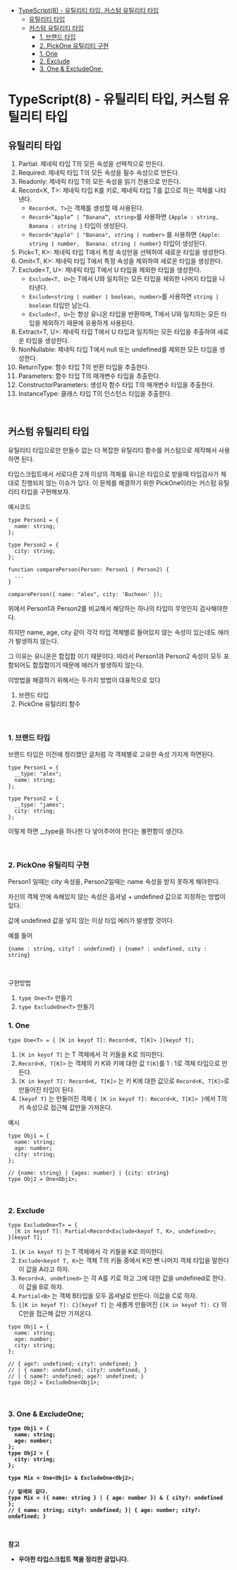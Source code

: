 - [TypeScript(8) - 유틸리티 타입, 커스텀 유틸리티 타입](#typescript8---유틸리티-타입-커스텀-유틸리티-타입)
  - [유틸리티 타입](#유틸리티-타입)
  - [커스텀 유틸리티 타입](#커스텀-유틸리티-타입)
    - [1. 브랜드 타입](#1-브랜드-타입)
    - [2. PickOne 유틸리티 구현](#2-pickone-유틸리티-구현)
    - [1. One](#1-one)
    - [2. Exclude](#2-exclude)
    - [3. One \& ExcludeOne;](#3-one--excludeone)

# TypeScript(8) - 유틸리티 타입, 커스텀 유틸리티 타입

## 유틸리티 타입

1. Partial: 제네릭 타입 T의 모든 속성을 선택적으로 만든다.
2. Required: 제네릭 타입 T의 모든 속성을 필수 속성으로 만든다.
3. Readonly: 제네릭 타입 T의 모든 속성을 읽기 전용으로 만든다.
4. Record<K, T>: 제네릭 타입 K를 키로, 제네릭 타입 T를 값으로 하는 객체를 나타낸다.
   - `Record<K, T>`는 객체를 생성할 때 사용된다.
   - `Record<”Apple” | “Banana”, string>`를 사용하면 `{Apple : string, Banana : string }` 타입이 생성된다.
   - `Record<"Apple" | "Banana", string | number>` 를 사용하면 `{Apple: string | number,  Banana: string | number}` 타입이 생성된다.
5. Pick<T, K>: 제네릭 타입 T에서 특정 속성만을 선택하여 새로운 타입을 생성한다.
6. Omit<T, K>: 제네릭 타입 T에서 특정 속성을 제외하여 새로운 타입을 생성한다.
7. Exclude<T, U>: 제네릭 타입 T에서 U 타입을 제외한 타입을 생성한다.
   - `Exclude<T, U>`는 T에서 U와 일치하는 모든 타입을 제외한 나머지 타입을 나타낸다.
   - `Exclude<string | number | boolean, number>`를 사용하면 `string | boolean` 타입만 남는다.
   - `Exclude<T, U>`는 항상 유니온 타입을 반환하며, T에서 U와 일치하는 모든 타입을 제외하기 때문에 유용하게 사용된다.
8. Extract<T, U>: 제네릭 타입 T에서 U 타입과 일치하는 모든 타입을 추출하여 새로운 타입을 생성한다.
9. NonNullable: 제네릭 타입 T에서 null 또는 undefined를 제외한 모든 타입을 생성한다.
10. ReturnType: 함수 타입 T의 반환 타입을 추출한다.
11. Parameters: 함수 타입 T의 매개변수 타입을 추출한다.
12. ConstructorParameters: 생성자 함수 타입 T의 매개변수 타입을 추출한다.
13. InstanceType: 클래스 타입 T의 인스턴스 타입을 추출한다.

<br>

## 커스텀 유틸리티 타입

유틸리티 타입으로만 만들수 없는 더 복잡한 유틸리티 함수를 커스텀으로 제작해서 사용하면 된다.

타입스크립트에서 서로다른 2개 이상의 객체를 유니온 타입으로 받을때 타입검사가 제대로 진행되지 않는 이슈가 있다. 이 문제를 해결하기 위한 PickOne이라는 커스텀 유틸리티 타입을 구현해보자.

예시코드

```tsx
type Person1 = {
  name: string;
};

type Person2 = {
  city: string;
};

function comparePerson(Person: Person1 | Person2) {
  ...
}

comparePerson({ name: "alex", city: 'Bucheon' });
```

위에서 Person1과 Person2를 비교해서 해당하는 하나의 타입이 무엇인지 검사해야한다.

하지만 name, age, city 같이 각각 타입 객체별로 들어있지 않는 속성이 있는데도 에러가 발생하지 않는다.

그 이유는 유니온은 합집합 이기 때문이다. 따라서 Person1과 Person2 속성이 모두 포함되어도 합집합이기 때문에 에러가 발생하지 않는다.

이방법을 해결하기 위해서는 두가지 방법이 대표적으로 있다

1. 브랜드 타입
2. PickOne 유틸리티 함수

<br>

### 1. 브랜드 타입

브랜드 타입은 이전에 정리했던 글처럼 각 객체별로 고유한 속성 가지게 하면된다.

```tsx
type Person1 = {
  __type: "alex";
  name: string;
};

type Person2 = {
  __type: "james";
  city: string;
};
```

이렇게 하면 \_\_type을 하나한 다 넣어주어야 한다는 불편함이 생긴다.

<br>

### 2. PickOne 유틸리티 구현

Person1 일때는 city 속성을, Person2일때는 name 속성을 받지 못하게 해야한다.

자신의 객체 안에 속해있지 않는 속성은 옵셔널 + undefined 값으로 지정하는 방법이 있다.

값에 undefined 값을 넣지 않는 이상 타입 에러가 발생할 것이다.

예를 들어

```tsx
{name : string, city? : undefined} | {name? : undefined, city : string}
```

<br>

구현방법

1. `type One<T>` 만들기
2. `type ExcludeOne<T>` 만들기

### 1. One<T>

```tsx
type One<T> = { [K in keyof T]: Record<K, T[K]> }[keyof T];
```

1. `[K in keyof T]` 는 T 객체에서 각 키들을 K로 의미한다.
2. `Record<K, T[K]>` 는 객체의 키 K와 키에 대한 값 `T[K]`를 1 : 1로 객체 타입으로 만든다.
3. `[K in keyof T]: Record<K, T[K]>` 는 키 K에 대한 값으로 `Record<K, T[K]>`로 만들어진 타입이 된다.
4. `[keyof T]` 는 만들어진 객체 `{ [K in keyof T]: Record<K, T[K]> }`에서 T의 키 속성으로 접근해 값만을 가져온다.

예시

```tsx
type Obj1 = {
  name: string;
  age: number;
  city: string;
};

// {name: string} | {ages: number} | {city: string}
type Obj2 = One<Obj1>;
```

<br>

### 2. Exclude<T>

```tsx
type ExcludeOne<T> = {
  [K in keyof T]: Partial<Record<Exclude<keyof T, K>, undefined>>;
}[keyof T];
```

1. `[K in keyof T]` 는 T 객체에서 각 키들을 K로 의미한다.
2. `Exclude<keyof T, K>`는 객체 T의 키들 중에서 K만 뺀 나머지 객체 타입을 말한다 이 값을 A라고 하자.
3. `Record<A, undefined>` 는 각 A를 키로 하고 그에 대한 값을 undefined로 한다. 이 값을 B로 하자.
4. `Partial<B>` 는 객체 B타입을 모두 옵셔널로 만든다. 이값을 C로 하자.
5. `{[K in keyof T]: C}[keyof T]` 는 새롭게 만들어진 `{[K in keyof T]: C}` 의 C만을 접근해 값만 가져온다.

```tsx
type Obj1 = {
  name: string;
  age: number;
  city: string;
};

// { age?: undefined; city?: undefined; }
// | { name?: undefined; city?: undefined; }
// | { name?: undefined; age?: undefined; }
type Obj2 = ExcludeOne<Obj1>;
```

<br>

### 3. One<A> & ExcludeOne<B>;

```tsx
type Obj1 = {
  name: string;
  age: number;
};
type Obj2 = {
  city: string;
};

type Mix = One<Obj1> & ExcludeOne<Obj2>;

// 밑에와 같다.
type Mix = ({ name: string } | { age: number }) & { city?: undefined };
// { name: string; city?: undefined; }| { age: number; city?: undefined; }
```

<br>

참고

- 우아한 타입스크립트 책을 정리한 글입니다.
